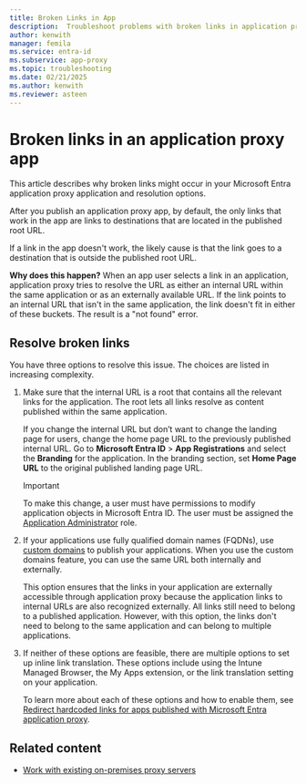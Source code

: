```yaml
---
title: Broken Links in App
description:  Troubleshoot problems with broken links in application proxy apps that are integrated with Microsoft Entra ID.
author: kenwith
manager: femila
ms.service: entra-id
ms.subservice: app-proxy
ms.topic: troubleshooting
ms.date: 02/21/2025
ms.author: kenwith
ms.reviewer: asteen
---
```


# Broken links in an application proxy app

This article describes why broken links might occur in your Microsoft Entra application proxy application and resolution options.

After you publish an application proxy app, by default, the only links that work in the app are links to destinations that are located in the published root URL.

If a link in the app doesn't work, the likely cause is that the link goes to a destination that is outside the published root URL.

**Why does this happen?** When an app user selects a link in an application, application proxy tries to resolve the URL as either an internal URL within the same application or as an externally available URL. If the link points to an internal URL that isn't in the same application, the link doesn't fit in either of these buckets. The result is a "not found" error.

## Resolve broken links

You have three options to resolve this issue. The choices are listed in increasing complexity.

1. Make sure that the internal URL is a root that contains all the relevant links for the application. The root lets all links resolve as content published within the same application.

    If you change the internal URL but don’t want to change the landing page for users, change the home page URL to the previously published internal URL. Go to **Microsoft Entra ID** > **App Registrations** and select the **Branding** for the application. In the branding section, set **Home Page URL** to the original published landing page URL.

    > [!IMPORTANT]
    > To make this change, a user must have permissions to modify application objects in Microsoft Entra ID. The user must be assigned the [Application Administrator](~/identity/role-based-access-control/delegate-app-roles.md#assign-built-in-application-administrator-roles) role.

1. If your applications use fully qualified domain names (FQDNs), use [custom domains](how-to-configure-custom-domain.md) to publish your applications. When you use the custom domains feature, you can use the same URL both internally and externally.

    This option ensures that the links in your application are externally accessible through application proxy because the application links to internal URLs are also recognized externally. All links still need to belong to a published application. However, with this option, the links don't need to belong to the same application and can belong to multiple applications.

1. If neither of these options are feasible, there are multiple options to set up inline link translation. These options include using the Intune Managed Browser, the My Apps extension, or the link translation setting on your application.

   To learn more about each of these options and how to enable them, see [Redirect hardcoded links for apps published with Microsoft Entra application proxy](application-proxy-configure-hard-coded-link-translation.md).

## Related content

- [Work with existing on-premises proxy servers](application-proxy-configure-connectors-with-proxy-servers.md)
